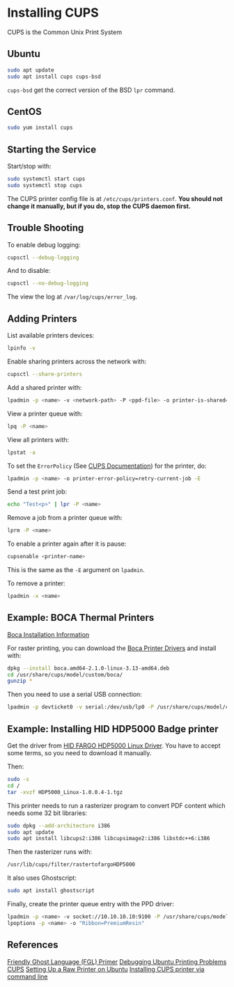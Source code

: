 # Installing CUPS

CUPS is the Common Unix Print System

## Ubuntu

```bash
sudo apt update
sudo apt install cups cups-bsd
```

`cups-bsd` get the correct version of the BSD `lpr` command.

## CentOS

```bash
sudo yum install cups
```

## Starting the Service

Start/stop with:

```bash
sudo systemctl start cups
sudo systemctl stop cups
```

The CUPS printer config file is at `/etc/cups/printers.conf`. **You should not change it manually, but if you do, stop the CUPS daemon first.**

## Trouble Shooting

To enable debug logging:

```bash
cupsctl --debug-logging
```

And to disable:

```bash
cupsctl --no-debug-logging
```

The view the log at `/var/log/cups/error_log`.

## Adding Printers

List available printers devices:

```bash
lpinfo -v
```

Enable sharing printers across the network with:

```bash
cupsctl --share-printers
```

Add a shared printer with:

```bash
lpadmin -p <name> -v <network-path> -P <ppd-file> -o printer-is-shared=true -E
```

View a printer queue with:

```bash
lpq -P <name>
```

View all printers with:

```bash
lpstat -a
```

To set the `ErrorPolicy` (See [CUPS Documentation](https://www.cups.org/doc/man-cupsd.conf.html)) for the printer, do:

```bash
lpadmin -p <name> -o printer-error-policy=retry-current-job -E
```

Send a test print job:

```bash
echo "Test<p>" | lpr -P <name>
```

Remove a job from a printer queue with:

```bash
lprm -P <name>
```

To enable a printer again after it is pause:

```bash
cupsenable <printer-name>
```

This is the same as the `-E` argument on `lpadmin`.

To remove a printer:

```sh
lpadmin -x <name>
```

## Example: BOCA Thermal Printers

[Boca Installation Information](https://www.bocasystems.com/tech.html)

For raster printing, you can download the [Boca Printer Drivers](https://tls-bocasystems.com/en/52/linux/) and install with:

```sh
dpkg --install boca.amd64-2.1.0-linux-3.13-amd64.deb
cd /usr/share/cups/model/custom/boca/
gunzip *
```

Then you need to use a serial USB connection:

```sh
lpadmin -p devticket0 -v serial:/dev/usb/lp0 -P /usr/share/cups/model/custom/boca/boca462.ppd
```

## Example: Installing HID HDP5000 Badge printer

Get the driver from [HID FARGO HDP5000 Linux Driver](https://www.hidglobal.com/drivers/14800).  You have to accept some terms, so you need to download it manually.

Then:

```bash
sudo -s
cd /
tar -xvzf HDP5000_Linux-1.0.0.4-1.tgz
```

This printer needs to run a rasterizer program to convert PDF content which needs some 32 bit libraries:

```bash
sudo dpkg --add-architecture i386
sudo apt update
sudo apt install libcups2:i386 libcupsimage2:i386 libstdc++6:i386
```

Then the rasterizer runs with:

```bash
/usr/lib/cups/filter/rastertofargoHDP5000
```

It also uses Ghostscript:

```bash
sudo apt install ghostscript
```

Finally, create the printer queue entry with the PPD driver:

```bash
lpadmin -p <name> -v socket://10.10.10.10:9100 -P /usr/share/cups/model/HDP5000.ppd -E
lpoptions -p <name> -o "Ribbon=PremiumResin"
```

## References

[Friendly Ghost Language (FGL) Primer](http://www.ncsoftware.com/TrakProHelp/FGLPrimer.htm)
[Debugging Ubuntu Printing Problems](https://wiki.ubuntu.com/DebuggingPrintingProblems)
[CUPS](https://www.cups.org/)
[Setting Up a Raw Printer on Ubuntu](https://github.com/qzind/tray/wiki/Setting-Up-A-Raw-Printer-in-Ubuntu-Linux)
[Installing CUPS printer via command line](https://blog.ostermiller.org/ubuntu-printer-install-command-line/)